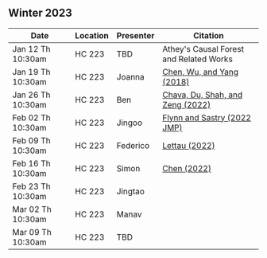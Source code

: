 ## Winter 2023

| Date              | Location |Presenter         | Citation                                  |
|-------------------|----------|------------------|-------------------------------------------|
| Jan 12 Th 10:30am | HC 223   | TBD              | Athey's Causal Forest and Related Works   |
| Jan 19 Th 10:30am | HC 223   | Joanna           | [Chen, Wu, and Yang (2018)](https://academic.oup.com/rfs/article/32/5/2062/5427776)   | 
| Jan 26 Th 10:30am | HC 223   | Ben              | [Chava, Du, Shah, and Zeng (2022)](https://papers.ssrn.com/sol3/papers.cfm?abstract_id=4228332)    | 
| Feb 02 Th 10:30am | HC 223   | Jingoo           | [Flynn and Sastry (2022 JMP)](https://economics.mit.edu/sites/default/files/inline-files/Narratives_JMP.pdf)   | 
| Feb 09 Th 10:30am | HC 223   | Federico         | [Lettau (2022)](https://papers.ssrn.com/sol3/papers.cfm?abstract_id=4048531)   | 
| Feb 16 Th 10:30am | HC 223   | Simon            | [Chen (2022)](https://www.econometricsociety.org/publications/econometrica/0000/00/00/Synthetic-Control-As-Online-Linear-Regression/file/20720-2.pdf)   | 
| Feb 23 Th 10:30am | HC 223   | Jingtao          |    | 
| Mar 02 Th 10:30am | HC 223   | Manav            |    | 
| Mar 09 Th 10:30am | HC 223   | TBD              |    | 


